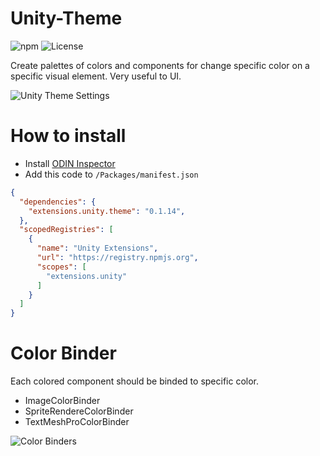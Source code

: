 # Unity-Theme
![npm](https://img.shields.io/npm/v/extensions.unity.theme) ![License](https://img.shields.io/github/license/IvanMurzak/Unity-Theme)

Create palettes of colors and components for change specific color on a specific visual element. Very useful to UI.

![Unity Theme Settings](https://imgur.com/FKVF2H9.gif)

# How to install
- Install [ODIN Inspector](https://odininspector.com/)
- Add this code to <code>/Packages/manifest.json</code>
```json
{
  "dependencies": {
    "extensions.unity.theme": "0.1.14",
  },
  "scopedRegistries": [
    {
      "name": "Unity Extensions",
      "url": "https://registry.npmjs.org",
      "scopes": [
        "extensions.unity"
      ]
    }
  ]
}
```

# Color Binder
Each colored component should be binded to specific color.

- ImageColorBinder
- SpriteRendereColorBinder
- TextMeshProColorBinder

![Color Binders](https://imgur.com/AeNC3tF.gif)
